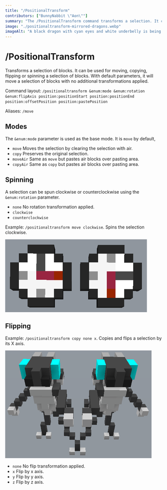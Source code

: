 ```yaml
---
title: "/PositionalTransform"
contributors: ["BunnyNabbit \"Aon\""]
summary: "The /PositionalTransform command transforms a selection. It can be used for moving, copying, flipping or spinning a selection of blocks."
image: "./positionaltransform-mirrored-dragons.webp"
imageAlt: "A black dragon with cyan eyes and white underbelly is being mirrored horizontally by his hand. The dragon is in a bipedal form and has one hand lifted closer to the center than the other."
---
```


# /PositionalTransform

Transforms a selection of blocks. It can be used for moving, copying, flipping or spinning a selection of blocks. With default parameters, it will move a selection of blocks with no additional transformations applied.

Command layout: `/positionaltransform &enum:mode &enum:rotation &enum:flipAxis position:positionStart position:positionEnd position:offsetPosition position:pastePosition`

Aliases: `/move`

## Modes

The `&enum:mode` parameter is used as the base mode. It is `move` by default,

- `move` Moves the selection by clearing the selection with air.
- `copy` Preserves the original selection.
- `moveAir` Same as `move` but pastes air blocks over pasting area.
- `copyAir` Same as `copy` but pastes air blocks over pasting area.

## Spinning

A selection can be spun clockwise or counterclockwise using the `&enum:rotation` parameter.

- `none` No rotation transformation applied.
- `clockwise`
- `counterclockwise`

Example: `/positionaltransform move clockwise`. Spins the selection clockwise.

![Two clocks are arranged side-by-side. The clock on the left has its red hand pointing to the right and the clock on the right is pointing down.](./positionaltransform-clocks.webp)

## Flipping

Example: `/positionaltransform copy none x`. Copies and flips a selection by its X axis.

![A black dragon with cyan eyes and white underbelly is being mirrored horizontally by his hand. The dragon is in a bipedal form and has one hand lifted closer to the center than the other.](./positionaltransform-mirrored-dragons.webp)

- `none` No flip transformation applied.
- `x` Flip by x axis.
- `y` Flip by y axis.
- `z` Flip by z axis.
